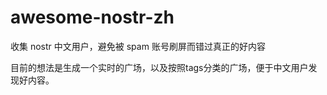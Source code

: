 # awesome-nostr-zh
收集 nostr 中文用户，避免被 spam 账号刷屏而错过真正的好内容


目前的想法是生成一个实时的广场，以及按照tags分类的广场，便于中文用户发现好内容。
